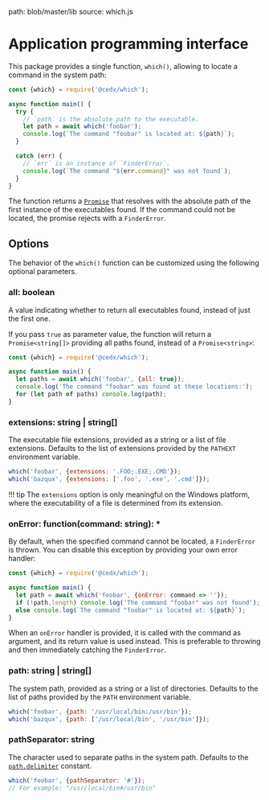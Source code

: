 path: blob/master/lib
source: which.js

# Application programming interface
This package provides a single function, `which()`, allowing to locate a command in the system path:

```js
const {which} = require('@cedx/which');

async function main() {
  try {
    // `path` is the absolute path to the executable.
    let path = await which('foobar');
    console.log(`The command "foobar" is located at: ${path}`);
  }

  catch (err) {
    // `err` is an instance of `FinderError`.
    console.log(`The command "${err.command}" was not found`);
  }
}
```

The function returns a [`Promise`](https://developer.mozilla.org/en-US/docs/Web/JavaScript/Reference/Global_Objects/Promise) that resolves with the absolute path of the first instance of the executables found. If the command could not be located, the promise rejects with a `FinderError`.

## Options
The behavior of the `which()` function can be customized using the following optional parameters.

### **all**: boolean
A value indicating whether to return all executables found, instead of just the first one.

If you pass `true` as parameter value, the function will return a `Promise<string[]>` providing all paths found, instead of a `Promise<string>`:

```js
const {which} = require('@cedx/which');

async function main() {
  let paths = await which('foobar', {all: true});
  console.log('The command "foobar" was found at these locations:');
  for (let path of paths) console.log(path);
}
```

### **extensions**: string | string[]
The executable file extensions, provided as a string or a list of file extensions. Defaults to the list of extensions provided by the `PATHEXT` environment variable.

```js
which('foobar', {extensions: '.FOO;.EXE;.CMD'});
which('bazqux', {extensions: ['.foo', '.exe', '.cmd']});
```

!!! tip
    The `extensions` option is only meaningful on the Windows platform, where the executability of a file is determined from its extension.

### **onError**: function(command: string): *
By default, when the specified command cannot be located, a `FinderError` is thrown. You can disable this exception by providing your own error handler:

```js
const {which} = require('@cedx/which');

async function main() {
  let path = await which('foobar', {onError: command => ''});
  if (!path.length) console.log('The command "foobar" was not found');
  else console.log(`The command "foobar" is located at: ${path}`);
}
```

When an `onError` handler is provided, it is called with the command as argument, and its return value is used instead. This is preferable to throwing and then immediately catching the `FinderError`.

### **path**: string | string[]
The system path, provided as a string or a list of directories. Defaults to the list of paths provided by the `PATH` environment variable.

```js
which('foobar', {path: '/usr/local/bin:/usr/bin'});
which('bazqux', {path: ['/usr/local/bin', '/usr/bin']});
```

### **pathSeparator**: string
The character used to separate paths in the system path. Defaults to the [`path.delimiter`](https://nodejs.org/api/path.html#path_path_delimiter) constant.

```js
which('foobar', {pathSeparator: '#'});
// For example: "/usr/local/bin#/usr/bin"
```
